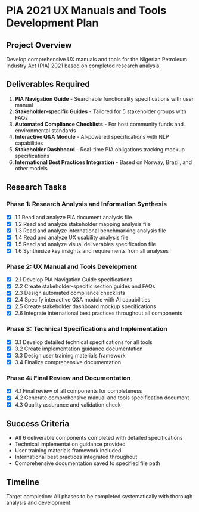 # PIA 2021 UX Manuals and Tools Development Plan

## Project Overview
Develop comprehensive UX manuals and tools for the Nigerian Petroleum Industry Act (PIA) 2021 based on completed research analysis.

## Deliverables Required
1. **PIA Navigation Guide** - Searchable functionality specifications with user manual
2. **Stakeholder-specific Guides** - Tailored for 5 stakeholder groups with FAQs
3. **Automated Compliance Checklists** - For host community funds and environmental standards
4. **Interactive Q&A Module** - AI-powered specifications with NLP capabilities
5. **Stakeholder Dashboard** - Real-time PIA obligations tracking mockup specifications
6. **International Best Practices Integration** - Based on Norway, Brazil, and other models

## Research Tasks

### Phase 1: Research Analysis and Information Synthesis
- [x] 1.1 Read and analyze PIA document analysis file
- [x] 1.2 Read and analyze stakeholder mapping analysis file
- [x] 1.3 Read and analyze international benchmarking analysis file
- [x] 1.4 Read and analyze UX usability analysis file
- [x] 1.5 Read and analyze visual deliverables specification file
- [x] 1.6 Synthesize key insights and requirements from all analyses

### Phase 2: UX Manual and Tools Development
- [x] 2.1 Develop PIA Navigation Guide specifications
- [x] 2.2 Create stakeholder-specific section guides and FAQs
- [x] 2.3 Design automated compliance checklists
- [x] 2.4 Specify interactive Q&A module with AI capabilities
- [x] 2.5 Create stakeholder dashboard mockup specifications
- [x] 2.6 Integrate international best practices throughout all components

### Phase 3: Technical Specifications and Implementation
- [x] 3.1 Develop detailed technical specifications for all tools
- [x] 3.2 Create implementation guidance documentation
- [x] 3.3 Design user training materials framework
- [x] 3.4 Finalize comprehensive documentation

### Phase 4: Final Review and Documentation
- [x] 4.1 Final review of all components for completeness
- [x] 4.2 Generate comprehensive manual and tools specification document
- [x] 4.3 Quality assurance and validation check

## Success Criteria
- All 6 deliverable components completed with detailed specifications
- Technical implementation guidance provided
- User training materials framework included
- International best practices integrated throughout
- Comprehensive documentation saved to specified file path

## Timeline
Target completion: All phases to be completed systematically with thorough analysis and development.